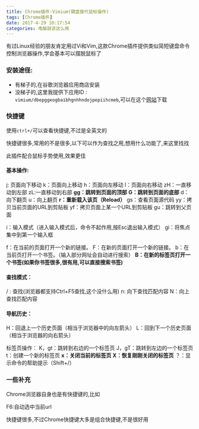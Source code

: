 ```yaml
---
title: Chrome插件-Vimium(键盘替代鼠标操作)
tags: [Chrome插件]
date: 2017-4-29 10:17:54
categories: 电脑就该这么用
---
```




有过Linux经验的朋友肯定用过Vi和Vim,这款Chrome插件提供类似简短键盘命令控制浏览器操作,学会基本可以摆脱鼠标了

### 安装途径:

- 有梯子的,在谷歌浏览器应用商店安装
- 没梯子的,这里我提供下应用ID : `vimium/dbepggeogbaibhgnhhndojpepiihcmeb`,可以在这个[网站](http://chrome-extension-downloader.com/)下载

### 快捷键

使用`ctrl+/`可以查看快捷键,不过是全英文的

快捷键很多,常用的不是很多,以下可以作为查找之用,想用什么功能了,来这里找找

此插件配合鼠标手势使用,效果更佳

#### 基本操作:

j: 页面向下移动
k：页面向上移动
h：页面向左移动
l：页面向右移动
zH：一直移动到左部
zL:一直移动到右部
**gg：跳转到页面的顶部**
**G：跳转到页面的底部**
d：向下翻页
u：向上翻页
**r：重新载入该页（Reload）**
gs：查看页面源代码
yy：拷贝当前页面的URL到剪贴板
yf：拷贝页面上某一个URL到剪贴板
gu：跳转到父页面

i：输入模式（进入输入模式后，命令不起作用,按Esc退出输入模式）
gi：将焦点集中到第一个输入框

f：在当前的页面打开一个新的链接。
F：在新的页面打开一个新的链接。
b：在当前页打开一个书签。（输入部分网址会自动进行搜索）
**B：在新的标签页打开一个书签(如果你书签很多,很有用,可以直接搜索书签)**


#### 查找模式：

/ : 查找(浏览器都支持Ctrl+F5查找,这个没什么用)
n: 向下查找匹配内容
N：向上查找匹配内容

#### 导航历史：

H：回退上一个历史页面（相当于浏览器中的向左箭头）
L：回到下一个历史页面（相当于浏览器的向右箭头）

标签页操作：
K，gt：跳转到右边的一个标签页
J，gT：跳转到左边的一个标签页
t：创建一个新的标签页
**x：关闭当前的标签页**
**X：恢复刚刚关闭的标签页**
？：显示命令的帮助提示（Shift+/）



### 一些补充

Chrome浏览器自身也是有快捷键的,比如

F6:自动选中当前url

快捷键很多,不过Chrome快捷键大多是组合快捷键,不是很好用






